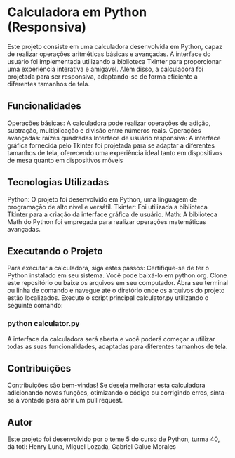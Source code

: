 # Calculadora em Python (Responsiva)

Este projeto consiste em uma calculadora desenvolvida em Python, capaz de realizar operações aritméticas básicas e avançadas. A interface do usuário foi implementada utilizando a biblioteca Tkinter para proporcionar uma experiência interativa e amigável. Além disso, a calculadora foi projetada para ser responsiva, adaptando-se de forma eficiente a diferentes tamanhos de tela.

## Funcionalidades
Operações básicas: A calculadora pode realizar operações de adição, subtração, multiplicação e divisão entre números reais.
Operações avançadas:  raízes quadradas
Interface de usuário responsiva: A interface gráfica fornecida pelo Tkinter foi projetada para se adaptar a diferentes tamanhos de tela, oferecendo uma experiência ideal tanto em dispositivos de mesa quanto em dispositivos móveis

## Tecnologias Utilizadas
Python: O projeto foi desenvolvido em Python, uma linguagem de programação de alto nível e versátil.
Tkinter: Foi utilizada a biblioteca Tkinter para a criação da interface gráfica de usuário.
Math: A biblioteca Math do Python foi empregada para realizar operações matemáticas avançadas.

## Executando o Projeto
Para executar a calculadora, siga estes passos:
Certifique-se de ter o Python instalado em seu sistema. Você pode baixá-lo em python.org.
Clone este repositório ou baixe os arquivos em seu computador.
Abra seu terminal ou linha de comando e navegue até o diretório onde os arquivos do projeto estão localizados.
Execute o script principal calculator.py utilizando o seguinte comando:

### python calculator.py

A interface da calculadora será aberta e você poderá começar a utilizar todas as suas funcionalidades, adaptadas para diferentes tamanhos de tela.

## Contribuições
Contribuições são bem-vindas! Se deseja melhorar esta calculadora adicionando novas funções, otimizando o código ou corrigindo erros, sinta-se à vontade para abrir um pull request.

## Autor
Este projeto foi desenvolvido por o teme 5 do curso de Python, turma 40, da toti:
Henry Luna, Miguel Lozada, Gabriel Galue Morales
